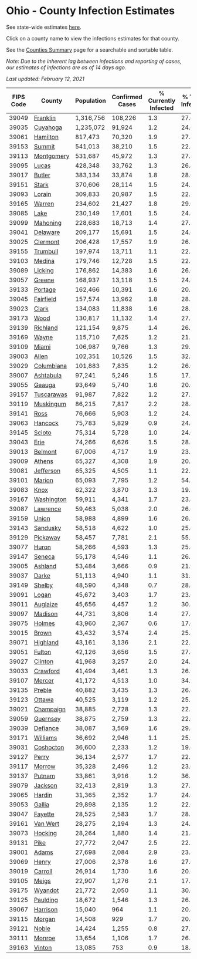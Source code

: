 # Ohio - County Infection Estimates

See state-wide estimates [here](/infections/us-oh).

Click on a county name to view the infections estimates for that county.

See the [Counties Summary](/infections/summary-counties) page for a searchable and sortable table.

*Note: Due to the inherent lag between infections and reporting of cases, our estimates of infections are as of 14 days ago.*

*Last updated: February 12, 2021*

|   FIPS Code |                   County |   Population |   Confirmed Cases |   % Currently Infected |   % Total Infected |
|-------------|--------------------------|--------------|-------------------|------------------------|--------------------|
|       39049 |     [Franklin](franklin) |    1,316,756 |           108,226 |                    1.3 |               27.0 |
|       39035 |     [Cuyahoga](cuyahoga) |    1,235,072 |            91,924 |                    1.2 |               24.6 |
|       39061 |     [Hamilton](hamilton) |      817,473 |            70,320 |                    1.9 |               27.8 |
|       39153 |         [Summit](summit) |      541,013 |            38,210 |                    1.5 |               22.8 |
|       39113 | [Montgomery](montgomery) |      531,687 |            45,972 |                    1.3 |               27.5 |
|       39095 |           [Lucas](lucas) |      428,348 |            33,762 |                    1.3 |               26.4 |
|       39017 |         [Butler](butler) |      383,134 |            33,874 |                    1.8 |               28.0 |
|       39151 |           [Stark](stark) |      370,606 |            28,114 |                    1.5 |               24.5 |
|       39093 |         [Lorain](lorain) |      309,833 |            20,987 |                    1.5 |               22.1 |
|       39165 |         [Warren](warren) |      234,602 |            21,427 |                    1.8 |               29.0 |
|       39085 |             [Lake](lake) |      230,149 |            17,601 |                    1.5 |               24.4 |
|       39099 |     [Mahoning](mahoning) |      228,683 |            18,713 |                    1.4 |               27.7 |
|       39041 |     [Delaware](delaware) |      209,177 |            15,691 |                    1.5 |               24.0 |
|       39025 |     [Clermont](clermont) |      206,428 |            17,557 |                    1.9 |               26.9 |
|       39155 |     [Trumbull](trumbull) |      197,974 |            13,711 |                    1.1 |               22.8 |
|       39103 |         [Medina](medina) |      179,746 |            12,728 |                    1.5 |               22.8 |
|       39089 |       [Licking](licking) |      176,862 |            14,383 |                    1.6 |               26.0 |
|       39057 |         [Greene](greene) |      168,937 |            13,118 |                    1.5 |               24.4 |
|       39133 |       [Portage](portage) |      162,466 |            10,391 |                    1.6 |               20.7 |
|       39045 |   [Fairfield](fairfield) |      157,574 |            13,962 |                    1.8 |               28.3 |
|       39023 |           [Clark](clark) |      134,083 |            11,838 |                    1.6 |               28.1 |
|       39173 |             [Wood](wood) |      130,817 |            11,132 |                    1.4 |               27.3 |
|       39139 |     [Richland](richland) |      121,154 |             9,875 |                    1.4 |               26.2 |
|       39169 |           [Wayne](wayne) |      115,710 |             7,625 |                    1.2 |               21.2 |
|       39109 |           [Miami](miami) |      106,987 |             9,766 |                    1.3 |               29.5 |
|       39003 |           [Allen](allen) |      102,351 |            10,526 |                    1.5 |               32.9 |
|       39029 | [Columbiana](columbiana) |      101,883 |             7,835 |                    1.2 |               26.0 |
|       39007 |   [Ashtabula](ashtabula) |       97,241 |             5,246 |                    1.5 |               17.3 |
|       39055 |         [Geauga](geauga) |       93,649 |             5,740 |                    1.6 |               20.0 |
|       39157 | [Tuscarawas](tuscarawas) |       91,987 |             7,822 |                    1.2 |               27.7 |
|       39119 |   [Muskingum](muskingum) |       86,215 |             7,817 |                    2.2 |               28.4 |
|       39141 |             [Ross](ross) |       76,666 |             5,903 |                    1.2 |               24.3 |
|       39063 |       [Hancock](hancock) |       75,783 |             5,829 |                    0.9 |               24.4 |
|       39145 |         [Scioto](scioto) |       75,314 |             5,728 |                    1.0 |               24.0 |
|       39043 |             [Erie](erie) |       74,266 |             6,626 |                    1.5 |               28.8 |
|       39013 |       [Belmont](belmont) |       67,006 |             4,717 |                    1.9 |               23.3 |
|       39009 |         [Athens](athens) |       65,327 |             4,308 |                    1.9 |               20.3 |
|       39081 |   [Jefferson](jefferson) |       65,325 |             4,505 |                    1.1 |               22.2 |
|       39101 |         [Marion](marion) |       65,093 |             7,795 |                    1.2 |               54.3 |
|       39083 |             [Knox](knox) |       62,322 |             3,870 |                    1.3 |               19.7 |
|       39167 | [Washington](washington) |       59,911 |             4,341 |                    1.7 |               23.4 |
|       39087 |     [Lawrence](lawrence) |       59,463 |             5,038 |                    2.0 |               26.6 |
|       39159 |           [Union](union) |       58,988 |             4,899 |                    1.6 |               26.3 |
|       39143 |     [Sandusky](sandusky) |       58,518 |             4,622 |                    1.0 |               25.4 |
|       39129 |     [Pickaway](pickaway) |       58,457 |             7,781 |                    2.1 |               55.3 |
|       39077 |           [Huron](huron) |       58,266 |             4,593 |                    1.3 |               25.4 |
|       39147 |         [Seneca](seneca) |       55,178 |             4,546 |                    1.1 |               26.2 |
|       39005 |       [Ashland](ashland) |       53,484 |             3,666 |                    0.9 |               21.9 |
|       39037 |           [Darke](darke) |       51,113 |             4,940 |                    1.1 |               31.2 |
|       39149 |         [Shelby](shelby) |       48,590 |             4,348 |                    0.7 |               28.4 |
|       39091 |           [Logan](logan) |       45,672 |             3,403 |                    1.7 |               23.6 |
|       39011 |     [Auglaize](auglaize) |       45,656 |             4,457 |                    1.2 |               30.8 |
|       39097 |       [Madison](madison) |       44,731 |             3,806 |                    1.4 |               27.4 |
|       39075 |         [Holmes](holmes) |       43,960 |             2,367 |                    0.6 |               17.0 |
|       39015 |           [Brown](brown) |       43,432 |             3,574 |                    2.4 |               25.8 |
|       39071 |     [Highland](highland) |       43,161 |             3,136 |                    2.1 |               22.8 |
|       39051 |         [Fulton](fulton) |       42,126 |             3,656 |                    1.5 |               27.4 |
|       39027 |       [Clinton](clinton) |       41,968 |             3,257 |                    2.0 |               24.5 |
|       39033 |     [Crawford](crawford) |       41,494 |             3,461 |                    1.3 |               26.9 |
|       39107 |         [Mercer](mercer) |       41,172 |             4,513 |                    1.0 |               34.9 |
|       39135 |         [Preble](preble) |       40,882 |             3,435 |                    1.3 |               26.6 |
|       39123 |         [Ottawa](ottawa) |       40,525 |             3,119 |                    1.2 |               25.1 |
|       39021 |   [Champaign](champaign) |       38,885 |             2,728 |                    1.3 |               22.2 |
|       39059 |     [Guernsey](guernsey) |       38,875 |             2,759 |                    1.3 |               22.6 |
|       39039 |     [Defiance](defiance) |       38,087 |             3,569 |                    1.6 |               29.8 |
|       39171 |     [Williams](williams) |       36,692 |             2,946 |                    1.1 |               25.9 |
|       39031 |   [Coshocton](coshocton) |       36,600 |             2,233 |                    1.2 |               19.6 |
|       39127 |           [Perry](perry) |       36,134 |             2,577 |                    1.7 |               22.5 |
|       39117 |         [Morrow](morrow) |       35,328 |             2,496 |                    1.2 |               23.0 |
|       39137 |         [Putnam](putnam) |       33,861 |             3,916 |                    1.2 |               36.7 |
|       39079 |       [Jackson](jackson) |       32,413 |             2,819 |                    1.3 |               27.5 |
|       39065 |         [Hardin](hardin) |       31,365 |             2,352 |                    1.7 |               24.0 |
|       39053 |         [Gallia](gallia) |       29,898 |             2,135 |                    1.2 |               22.6 |
|       39047 |       [Fayette](fayette) |       28,525 |             2,583 |                    1.7 |               28.5 |
|       39161 |     [Van Wert](van-wert) |       28,275 |             2,194 |                    1.3 |               24.3 |
|       39073 |       [Hocking](hocking) |       28,264 |             1,880 |                    1.4 |               21.4 |
|       39131 |             [Pike](pike) |       27,772 |             2,047 |                    2.5 |               22.7 |
|       39001 |           [Adams](adams) |       27,698 |             2,084 |                    2.9 |               23.4 |
|       39069 |           [Henry](henry) |       27,006 |             2,378 |                    1.6 |               27.6 |
|       39019 |       [Carroll](carroll) |       26,914 |             1,730 |                    1.6 |               20.6 |
|       39105 |           [Meigs](meigs) |       22,907 |             1,276 |                    2.1 |               17.3 |
|       39175 |       [Wyandot](wyandot) |       21,772 |             2,050 |                    1.1 |               30.6 |
|       39125 |     [Paulding](paulding) |       18,672 |             1,546 |                    1.3 |               26.2 |
|       39067 |     [Harrison](harrison) |       15,040 |               964 |                    1.1 |               20.4 |
|       39115 |         [Morgan](morgan) |       14,508 |               929 |                    1.7 |               20.4 |
|       39121 |           [Noble](noble) |       14,424 |             1,255 |                    0.8 |               27.5 |
|       39111 |         [Monroe](monroe) |       13,654 |             1,106 |                    1.7 |               26.3 |
|       39163 |         [Vinton](vinton) |       13,085 |               753 |                    0.9 |               18.4 |